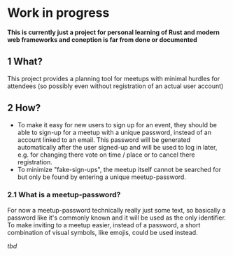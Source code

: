 # Work in progress

**This is currently just a project for personal learning of Rust and modern web frameworks and coneption is far from done or documented**

## 1 What?

This project provides a planning tool for meetups with minimal hurdles for attendees (so possibly even without registration of an actual user account)

## 2 How?

- To make it easy for new users to sign up for an event, they should be able to sign-up for a meetup with a unique password, instead of an account linked to an email.
  This password will be generated automatically after the user signed-up and will be used to log in later, e.g. for changing there vote on time / place or to cancel there registration.
- To minimize "fake-sign-ups", the meetup itself cannot be searched for but only be found by entering a unique meetup-password.

### 2.1 What is a meetup-password?

For now a meetup-password technically really just some text, so basically a password like it's commonly known and it will be used as the only identifier.
To make inviting to a meetup easier, instead of a password, a short combination of visual symbols, like emojis, could be used instead.

_tbd_

